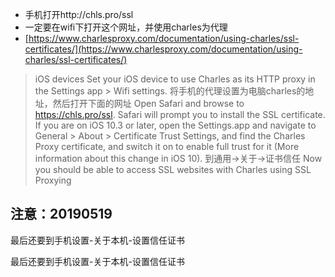 - 手机打开http://chls.pro/ssl
- 一定要在wifi下打开这个网址，并使用charles为代理
- [https://www.charlesproxy.com/documentation/using-charles/ssl-certificates/](https://www.charlesproxy.com/documentation/using-charles/ssl-certificates/)

> iOS devices
Set your iOS device to use Charles as its HTTP proxy in the Settings app > Wifi settings. 将手机的代理设置为电脑charles的地址，然后打开下面的网址
Open Safari and browse to https://chls.pro/ssl. Safari will prompt you to install the SSL certificate.
If you are on iOS 10.3 or later, open the Settings.app and navigate to General > About > Certificate Trust Settings, and find the Charles Proxy certificate, and switch it on to enable full trust for it (More information about this change in iOS 10). 到通用->关于->证书信任
Now you should be able to access SSL websites with Charles using SSL Proxying

## 注意：20190519
最后还要到手机设置-关于本机-设置信任证书

最后还要到手机设置-关于本机-设置信任证书